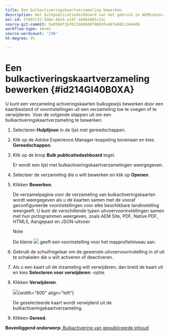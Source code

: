 ```yaml
---
title: Een bulkactiveringskaartverzameling bewerken
description: Het bulkpublicatiedashboard van het gebruik in AEMGidsen. Leer een bulkactiveringskaartverzameling bewerken door kaartbestanden toe te voegen of te verwijderen.
exl-id: 5f897c52-5d6e-4614-a14f-1806e085c21c
source-git-commit: 5e0584f1bf0216b8b00f00b9fe46fa682c244e08
workflow-type: tm+mt
source-wordcount: '230'
ht-degree: 0%

---
```


# Een bulkactiveringskaartverzameling bewerken {#id214GI40B0XA}

U kunt een verzameling activeringskaarten bulksgewijs bewerken door een kaartbestand of voorinstellingen uit een verzameling toe te voegen of te verwijderen. Voer de volgende stappen uit om een bulkactiveringskaartverzameling te bewerken:

1. Selecteren **Hulplijnen** in de lijst met gereedschappen.

1. Klik op de Adobe Experience Manager-koppeling bovenaan en kies **Gereedschappen**.

1. Klik op de knop **Bulk publicatiedashboard** tegel.

   Er wordt een lijst met bulkactiveringskaartverzamelingen weergegeven.

1. Selecteer de verzameling die u wilt bewerken en klik op **Openen**.

1. Klikken **Bewerken**.

   De verzamelpagina voor de verzameling van bulkactiveringskaarten wordt weergegeven als u de kaarten samen met de vooraf geconfigureerde voorinstellingen voor elke beschikbare landinstelling weergeeft.
U kunt de verschillende typen uitvoervoorinstellingen samen met hun pictogrammen weergeven, zoals AEM Site, PDF, Native PDF, HTML5, Aangepast en JSON-uitvoer.

   >[!NOTE]
   >
   > De kleine ![](images/global-preset-icon.svg) geeft een voorinstelling voor het mapprofielniveau aan.


1. Gebruik de schuifregelaar om de gewenste uitvoervoorinstelling in of uit te schakelen die u wilt activeren of deactiveren.

1. Als u een kaart uit de inzameling wilt verwijderen, dan breid de kaart uit en kies **Selecteren voor verwijderen** -optie.

1. Klikken **Verwijderen**.

   ![](images/bulk-activation-delete-map.png){width="600" align="left"}

   De geselecteerde kaart wordt verwijderd uit de bulkactiveringskaartverzameling.

1. Klikken **Gereed**.


**Bovenliggend onderwerp:**[ Bulkactivering van gepubliceerde inhoud](conf-bulk-activation.md)
